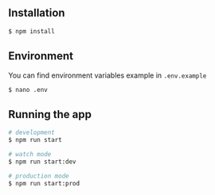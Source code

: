 ## Installation

```bash
$ npm install
```

## Environment

You can find environment variables example in `.env.example`

```bash
$ nano .env
```

## Running the app

```bash
# development
$ npm run start

# watch mode
$ npm run start:dev

# production mode
$ npm run start:prod
```
